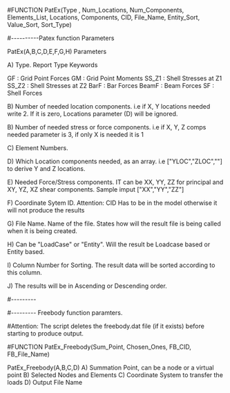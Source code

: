 #FUNCTION PatEx(Type , Num_Locations, Num_Components, Elements_List, Locations, Components, CID, File_Name, Entity_Sort, Value_Sort, Sort_Type)

#----------Patex function Parameters

PatEx(A,B,C,D,E,F,G,H) Parameters

A) Type. Report Type Keywords

GF : Grid Point Forces
GM : Grid Point Moments
SS_Z1 : Shell Stresses at Z1
SS_Z2 : Shell Stresses at Z2
BarF : Bar Forces
BeamF : Beam Forces
SF : Shell Forces

B) Number of needed location components. i.e if X, Y locations needed write 2. If it is zero, Locations parameter (D) will be ignored. 

B) Number of needed stress or force components. i.e if X, Y, Z comps needed parameter is 3, if only X is needed it is 1

C) Element Numbers.

D) Which Location components needed, as an array. i.e ["YLOC","ZLOC",""] to derive Y and Z locations. 

E) Needed Force/Stress components. IT can be XX, YY, ZZ for principal and XY, YZ, XZ shear components. Sample imput ["XX","YY","ZZ"]

F) Coordinate Sytem ID. Attention: CID Has to be in the model otherwise it will not produce the results

G) File Name. Name of the file. States how will the result file is being called when it is being created. 

H) Can be "LoadCase" or "Entity". Will the result be Loadcase based or Entity based. 

I) Column Number for Sorting. The result data will be sorted according to this column. 

J) The results will be in Ascending or Descending order. 


#---------



#---------
Freebody function paramters. 

#Attention: The script deletes the freebody.dat file (if it exists) before starting to produce output. 

#FUNCTION PatEx_Freebody(Sum_Point, Chosen_Ones, FB_CID, FB_File_Name)

PatEx_Freebody(A,B,C,D)
A) Summation Point, can be a node or a virtual point
B) Selected Nodes and Elements
C) Coordinate System to transfer the loads
D) Output File Name
